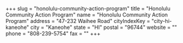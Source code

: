 +++
slug = "honolulu-community-action-program"
title = "Honolulu Community Action Program"
name = "Honolulu Community Action Program"
address = "47-232 Waihee Road"
cityIndexKey = "city-hi-kaneohe"
city = "Kaneohe"
state = "HI"
postal = "96744"
website = ""
phone = "808-239-5754"
fax = ""
+++
